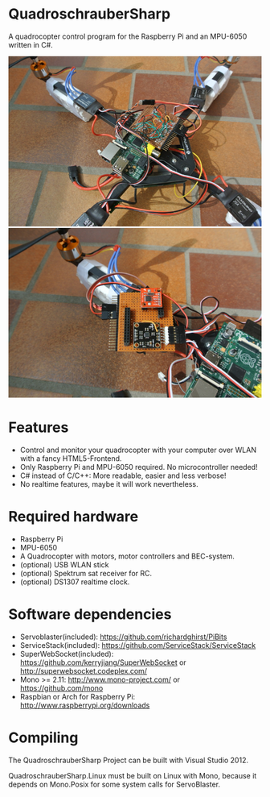 QuadroschrauberSharp
====================

A quadrocopter control program for the Raspberry Pi and an MPU-6050 written in C#.

![](Pictures/DSC_0813-small.JPG?raw=true)
![](Pictures/DSC_0814-small.JPG?raw=true)

Features
========
- Control and monitor your quadrocopter with your computer over WLAN with a fancy HTML5-Frontend.
- Only Raspberry Pi and MPU-6050 required. No microcontroller needed!
- C# instead of C/C++: More readable, easier and less verbose!
- No realtime features, maybe it will work nevertheless.

Required hardware
=================
- Raspberry Pi
- MPU-6050
- A Quadrocopter with motors, motor controllers and BEC-system.
- (optional) USB WLAN stick 
- (optional) Spektrum sat receiver for RC.
- (optional) DS1307 realtime clock.

Software dependencies
=====================
- Servoblaster(included): https://github.com/richardghirst/PiBits
- ServiceStack(included): https://github.com/ServiceStack/ServiceStack
- SuperWebSocket(included): https://github.com/kerryjiang/SuperWebSocket or http://superwebsocket.codeplex.com/
- Mono >= 2.11: http://www.mono-project.com/ or https://github.com/mono
- Raspbian or Arch for Raspberry Pi: http://www.raspberrypi.org/downloads

Compiling
=========
The QuadroschrauberSharp Project can be built with Visual Studio 2012.

QuadroschrauberSharp.Linux must be built on Linux with Mono, 
because it depends on Mono.Posix for some system calls for ServoBlaster.

